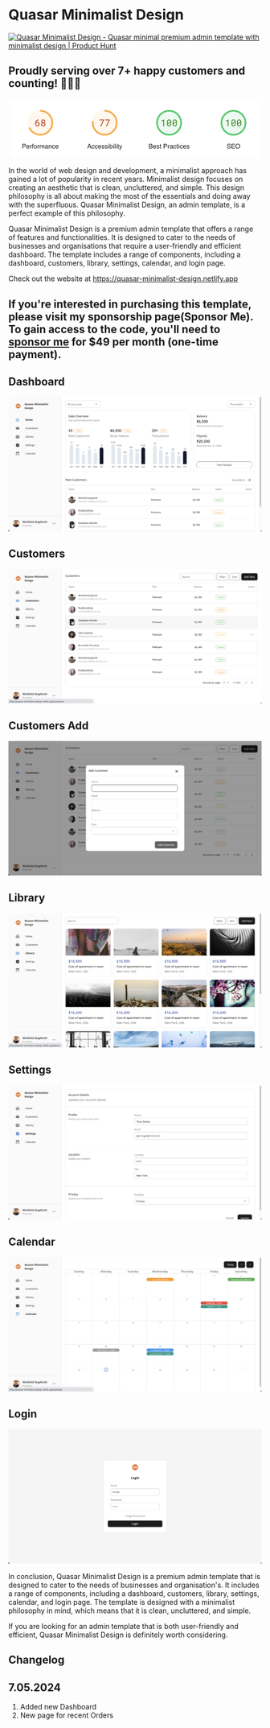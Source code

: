 # Quasar Minimalist Design 

<a href="https://www.producthunt.com/posts/quasar-minimalist-design?utm_source=badge-featured&utm_medium=badge&utm_souce=badge-quasar&#0045;minimalist&#0045;design" target="_blank"><img src="https://api.producthunt.com/widgets/embed-image/v1/featured.svg?post_id=404673&theme=light" alt="Quasar&#0032;Minimalist&#0032;Design - Quasar&#0032;minimal&#0032;premium&#0032;admin&#0032;template&#0032;with&#0032;minimalist&#0032;design | Product Hunt" style="width: 250px; height: 54px;" width="250" height="54" /></a>


## Proudly serving over 7+ happy customers and counting! 🚀🚀🚀


<p align="center">
    <img src="assets/SEO.png" alt="Quasar Minimalist Design" width="500" style="border-radius: 12px"/>
</p>


In the world of web design and development, a minimalist approach has gained a lot of popularity in recent years.
Minimalist design focuses on creating an aesthetic that is clean, uncluttered, and simple. This design philosophy is all
about making the most of the essentials and doing away with the superfluous. Quasar Minimalist Design, an admin
template, is a perfect example of this philosophy.

Quasar Minimalist Design is a premium admin template that offers a range of features and functionalities. It is designed
to cater to the needs of businesses and organisations that require a user-friendly and efficient dashboard. The template
includes a range of components, including a dashboard, customers, library, settings, calendar, and login page.

Check out the website at https://quasar-minimalist-design.netlify.app

## If you're interested in purchasing this template, please visit my sponsorship page(Sponsor Me). To gain access to the code, you'll need to [sponsor me](https://github.com/sponsors/pratik227) for $49 per month (one-time payment).

## Dashboard

![Alt text](assets/Dashboard.png?raw=true "Screenshot")

## Customers

![Alt text](assets/Customers.png?raw=true "Screenshot")

## Customers Add

![Alt text](assets/Add_Customer.png?raw=true "Screenshot")

## Library

![Alt text](assets/Library.png?raw=true "Screenshot")

## Settings

![Alt text](assets/Settings.png?raw=true "Screenshot")

## Calendar

![Alt text](assets/Calendar.png?raw=true "Screenshot")

## Login

![Alt text](assets/Login.png?raw=true "Screenshot")

In conclusion, Quasar Minimalist Design is a premium admin template that is designed to cater to the needs of businesses
and organisation's. It includes a range of components, including a dashboard, customers, library, settings, calendar,
and login page. The template is designed with a minimalist philosophy in mind, which means that it is clean,
uncluttered, and simple.

If you are looking for an admin template that is both user-friendly and efficient, Quasar Minimalist Design is
definitely worth considering.


## Changelog

## 7.05.2024

1. Added new Dashboard
2. New page for recent Orders

